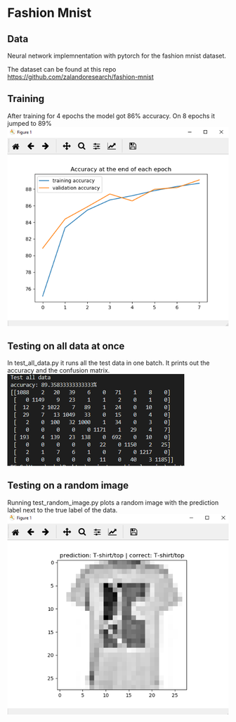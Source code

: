 # Fashion Mnist

## Data
Neural network implemnentation with pytorch for the fashion mnist dataset.

The dataset can be found at this repo https://github.com/zalandoresearch/fashion-mnist




## Training
After training for 4 epochs the model got 86% accuracy. On 8 epochs it jumped to 89%
![Training accuracy](/images/train_accuracy.png "training accuracy over time")




## Testing on all data at once
In test_all_data.py it runs all the test data in one batch.
It prints out the accuracy and the confusion matrix.
![confusion matrix](/images/Confusion_matrix.png "Confusion Matrix")




## Testing on a random image
Running test_random_image.py plots a random image with the prediction label next to the true label of the data.
![random prediction](/images/random_prediction.png "Random prediction")


